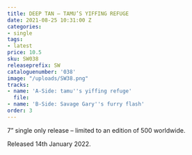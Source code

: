 ```yaml
---
title: DEEP TAN – TAMU’S YIFFING REFUGE
date: 2021-08-25 10:31:00 Z
categories:
- single
tags:
- latest
price: 10.5
sku: SW038
releaseprefix: SW
cataloguenumber: '038'
image: "/uploads/SW38.png"
tracks:
- name: 'A-Side: tamu''s yiffing refuge'
  file: 
- name: 'B-Side: Savage Gary''s furry flash'
order: 3
---
```


7” single only release – limited to an edition of 500 worldwide.

Released 14th January 2022.

 




 



